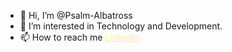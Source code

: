 - 👋 Hi, I’m @Psalm-Albatross
- 👀 I’m interested in Technology and Development.
- 📫 How to reach me <a href='https://linkedin.com/in/sandesh-rajbhopa-04096b155' style='color:#ffeaa7;'> LinkedIn </a>

<!---
Psalm-Albatross/Psalm-Albatross is a ✨ special ✨ repository because its `README.md` (this file) appears on your GitHub profile.
You can click the Preview link to take a look at your changes.
--->
